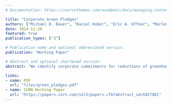 ```yaml
---
# Documentation: https://sourcethemes.com/academic/docs/managing-content/

title: "Corporate Green Pledges"
authors: ["Michael D. Bauer", "Daniel Huber", "Eric A. Offner", "Marlene Renkel", "Ole Wilms"]
date: 2024-11-20
featured: true
publication_types: ["3"]

# Publication name and optional abbreviated version.
publication: "Working Paper"

# Abstract and optional shortened version.
abstract: "We identify corporate commitments for reductions of greenhouse gas emissions--green pledges--from news articles using a large language model. About 8% of publicly traded U.S. companies have made green pledges, and these companies tend to be larger and browner than those without pledges. Announcements of green pledges significantly and persistently raise stock prices, consistent with reductions in the carbon premium. Firms that make green pledges subsequently reduce their CO2 emissions. Our evidence suggests that green pledges are credible, have material new information for investors, and can reduce perceived transition risk."

links:
- name: PDF
  url: "files/green_pledges.pdf"
- name: SSRN Working Paper
  url: "https://papers.ssrn.com/sol3/papers.cfm?abstract_id=5027881"
---
```



